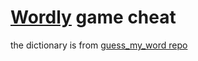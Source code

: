 # [Wordly](https://www.powerlanguage.co.uk/wordle/) game cheat

the dictionary is from [guess_my_word repo](https://github.com/powerlanguage/guess-my-word/blob/master/wordlist/sowpods.txt)

